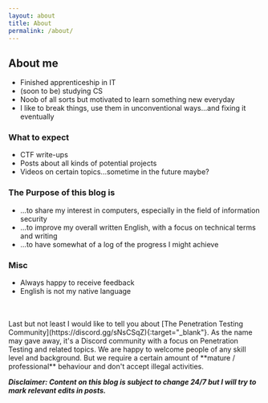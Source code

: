 ```yaml
---
layout: about
title: About
permalink: /about/
---
```

## About me
* Finished apprenticeship in IT
* (soon to be) studying CS
* Noob of all sorts but motivated to learn something new everyday
* I like to break things, use them in unconventional ways...and fixing it eventually



### What to expect
* CTF write-ups
* Posts about all kinds of potential projects
* Videos on certain topics...sometime in the future maybe?



### The Purpose of this blog is
* ...to share my interest in computers, especially in the field of information security
* ...to improve my overall written English, with a focus on technical terms and writing
* ...to have somewhat of a log of the progress I might achieve



### Misc
* Always happy to receive feedback
* English is not my native language

<br>
<br>
Last but not least I would like to tell you about [The Penetration Testing Community<i class="fa fa-external-link"></i>](https://discord.gg/sNsCSqZ){:target="_blank"}.
As the name may gave away, it's a Discord community with a focus on Penetration Testing and related topics. We are happy to welcome people of any skill level and background. But we require a certain amount of **mature / professional** behaviour and don't accept illegal activities.

<br>

**_Disclaimer: Content on this blog is subject to change 24/7 but I will try to mark relevant edits in posts._**
